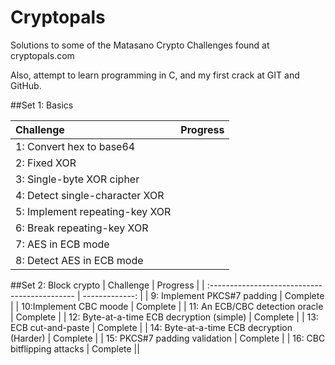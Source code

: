 # Cryptopals
Solutions to some of the Matasano Crypto Challenges found at cryptopals.com

Also, attempt to learn programming in C, and my first crack at GIT and GitHub.

##Set 1: Basics

| Challenge                        | Progress |
| :------------------------------- | -------------: |
| 1: Convert hex to base64         |     |
| 2: Fixed XOR                     |    |
| 3: Single-byte XOR cipher        |    |
| 4: Detect single-character XOR   |    |
| 5: Implement repeating-key XOR   |     |
| 6: Break repeating-key XOR       |    |
| 7: AES in ECB mode               |    |
| 8: Detect AES in ECB mode        |     ||

##Set 2:  Block crypto
| Challenge                                     | Progress |
| :-------------------------------------------- | -------------: |
| 9: Implement PKCS#7 padding                   | Complete    |
| 10:Implement CBC moode                        | Complete   |
| 11: An ECB/CBC detection oracle               | Complete   |
| 12: Byte-at-a-time ECB decryption (simple)    | Complete   |
| 13: ECB cut-and-paste                         | Complete    |
| 14: Byte-at-a-time ECB decryption (Harder)    | Complete   |
| 15: PKCS#7 padding validation                 | Complete   |
| 16: CBC bitflipping attacks                   | Complete ||

